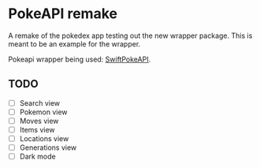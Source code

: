 # PokeAPI remake
A remake of the pokedex app testing out the new wrapper package. This
is meant to be an example for the wrapper.

Pokeapi wrapper being used: [SwiftPokeAPI](https://github.com/tinotusa/SwiftPokeAPI).
## TODO
- [ ] Search view
- [ ] Pokemon view
- [ ] Moves view
- [ ] Items view
- [ ] Locations view
- [ ] Generations view
- [ ] Dark mode